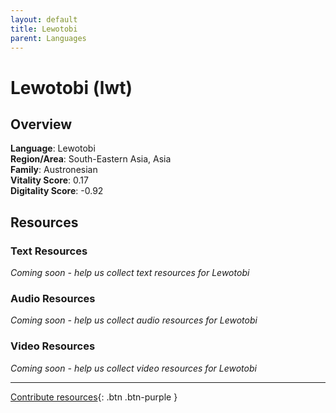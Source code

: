 ```yaml
---
layout: default
title: Lewotobi
parent: Languages
---
```


# Lewotobi (lwt)

## Overview

**Language**: Lewotobi  
**Region/Area**: South-Eastern Asia, Asia  
**Family**: Austronesian  
**Vitality Score**: 0.17  
**Digitality Score**: -0.92  

## Resources

### Text Resources
*Coming soon - help us collect text resources for Lewotobi*

### Audio Resources
*Coming soon - help us collect audio resources for Lewotobi*

### Video Resources
*Coming soon - help us collect video resources for Lewotobi*

---

[Contribute resources](https://fairtrain.github.io/){: .btn .btn-purple }

